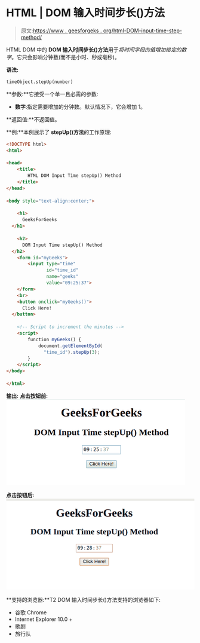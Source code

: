 # HTML | DOM 输入时间步长()方法

> 原文:[https://www . geesforgeks . org/html-DOM-input-time-step-method/](https://www.geeksforgeeks.org/html-dom-input-time-stepup-method/)

HTML DOM 中的 **DOM 输入时间步长()方法**用于*将时间字段的值增加给定的数字*。它只会影响分钟数(而不是小时、秒或毫秒)。

**语法:**

```html
timeObject.stepUp(number)
```

**参数:**它接受一个单一且必需的参数:

*   **数字**:指定需要增加的分钟数。默认情况下，它会增加 1。

**返回值:**不返回值。

**例:**本例展示了 **stepUp()方法**的工作原理:

```html
<!DOCTYPE html>
<html>

<head>
    <title>
        HTML DOM Input Time stepUp() Method
    </title>
</head>

<body style="text-align:center;">

    <h1>
      GeeksForGeeks
  </h1>

    <h2>
      DOM Input Time stepUp() Method
  </h2>
    <form id="myGeeks">
        <input type="time" 
               id="time_id" 
               name="geeks" 
               value="09:25:37">
    </form>
    <br>
    <button onclick="myGeeks()">
      Click Here!
  </button>

    <!-- Script to increment the minutes -->
    <script>
        function myGeeks() {
            document.getElementById(
              "time_id").stepUp(3);
        }
    </script>
</body>

</html>
```

**输出:**
**点击按钮前:**
![](img/51c730dcbb58e56759ab7266c66a3c94.png)

**点击按钮后:**
![](img/36c38cb6c3b36bdedc0aa0c28ffa9599.png)

**支持的浏览器:**T2 DOM 输入时间步长()方法支持的浏览器如下:

*   谷歌 Chrome
*   Internet Explorer 10.0 +
*   歌剧
*   旅行队